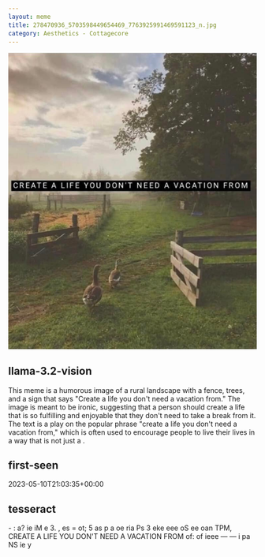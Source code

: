 ```yaml
---
layout: meme
title: 278470936_5703598449654469_7763925991469591123_n.jpg
category: Aesthetics - Cottagecore
---
```


<div markdown="0"><a href="278470936_5703598449654469_7763925991469591123_n.jpg"><img class="photo" src="278470936_5703598449654469_7763925991469591123_n.jpg" /></a>

<h2>llama-3.2-vision</h2>
<p title="Llama-3.2-Vision-11B is a really good model that probably gets the visual details right but doesn't understand literary or media references, and often fails to accurately represent the physical arrangement of objects and the implied relationships between the objects.">This meme is a humorous image of a rural landscape with a fence, trees, and a sign that says &quot;Create a life you don&#x27;t need a vacation from.&quot; The image is meant to be ironic, suggesting that a person should create a life that is so fulfilling and enjoyable that they don&#x27;t need to take a break from it. The text is a play on the popular phrase &quot;create a life you don&#x27;t need a vacation from,&quot; which is often used to encourage people to live their lives in a way that is not just a .</p>

<h2>first-seen</h2>
<p title="Because Git doesn't preserve file modification times, this metadata file contains the file's modification time when it was added to the library.">2023-05-10T21:03:35+00:00</p>

<h2>tesseract</h2>
<p title="Tesseract is often terrible and just gives a lot of nonsense characters, but it used to be the state of the art, and usually it is better at correctly representing text than llama-3.2-vision-11b.">- : a? ie iM e 3. , es = ot; 5 as p a oe ria Ps 3 eke eee oS ee oan TPM, CREATE A LIFE YOU DON&#x27;T NEED A VACATION FROM of: of ieee — — i pa NS ie y</p>

</div>

